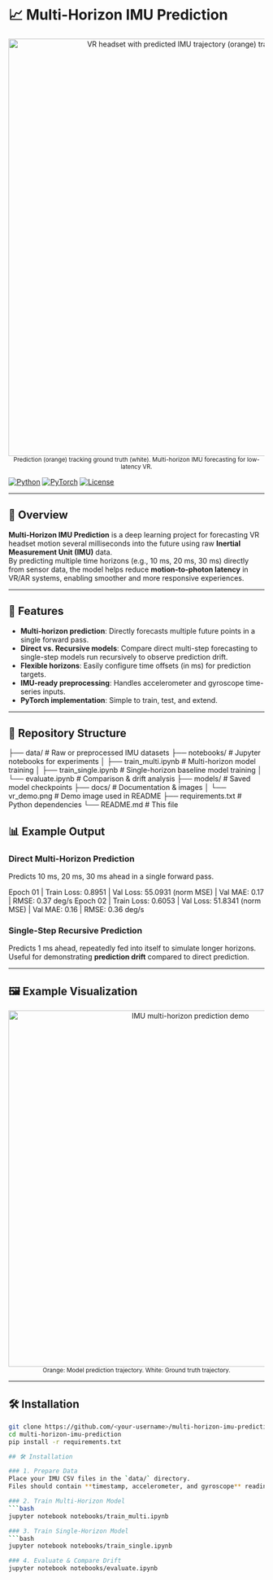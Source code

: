 # 📈 Multi-Horizon IMU Prediction

<p align="center">
  <img src="docs/vr_demo.png" alt="VR headset with predicted IMU trajectory (orange) tracking ground truth (white)" width="820">
  <br/>
  <sub>Prediction (orange) tracking ground truth (white). Multi-horizon IMU forecasting for low-latency VR.</sub>
</p>

[![Python](https://img.shields.io/badge/python-3.10%2B-blue.svg)](https://www.python.org/)
[![PyTorch](https://img.shields.io/badge/PyTorch-2.0%2B-ee4c2e.svg?logo=pytorch)](https://pytorch.org/)
[![License](https://img.shields.io/badge/License-MIT-green.svg)](LICENSE)

---

## 📜 Overview

**Multi-Horizon IMU Prediction** is a deep learning project for forecasting VR headset motion several milliseconds into the future using raw **Inertial Measurement Unit (IMU)** data.  
By predicting multiple time horizons (e.g., 10 ms, 20 ms, 30 ms) directly from sensor data, the model helps reduce **motion-to-photon latency** in VR/AR systems, enabling smoother and more responsive experiences.

---

## 🚀 Features

- **Multi-horizon prediction**: Directly forecasts multiple future points in a single forward pass.
- **Direct vs. Recursive models**: Compare direct multi-step forecasting to single-step models run recursively to observe prediction drift.
- **Flexible horizons**: Easily configure time offsets (in ms) for prediction targets.
- **IMU-ready preprocessing**: Handles accelerometer and gyroscope time-series inputs.
- **PyTorch implementation**: Simple to train, test, and extend.

---

## 📂 Repository Structure

├── data/ # Raw or preprocessed IMU datasets
├── notebooks/ # Jupyter notebooks for experiments
│ ├── train_multi.ipynb # Multi-horizon model training
│ ├── train_single.ipynb # Single-horizon baseline model training
│ └── evaluate.ipynb # Comparison & drift analysis
├── models/ # Saved model checkpoints
├── docs/ # Documentation & images
│ └── vr_demo.png # Demo image used in README
├── requirements.txt # Python dependencies
└── README.md # This file


## 📊 Example Output

### Direct Multi-Horizon Prediction
Predicts 10 ms, 20 ms, 30 ms ahead in a single forward pass.

Epoch 01 | Train Loss: 0.8951 | Val Loss: 55.0931 (norm MSE) | Val MAE: 0.17 | RMSE: 0.37 deg/s
Epoch 02 | Train Loss: 0.6053 | Val Loss: 51.8341 (norm MSE) | Val MAE: 0.16 | RMSE: 0.36 deg/s

### Single-Step Recursive Prediction
Predicts 1 ms ahead, repeatedly fed into itself to simulate longer horizons.  
Useful for demonstrating **prediction drift** compared to direct prediction.

---

## 🖼 Example Visualization

<p align="center">
  <img src="docs/vr_demo.png" alt="IMU multi-horizon prediction demo" width="700">
  <br/>
  <sub>Orange: Model prediction trajectory. White: Ground truth trajectory.</sub>
</p>

---

## 🛠 Installation

```bash
git clone https://github.com/<your-username>/multi-horizon-imu-prediction.git
cd multi-horizon-imu-prediction
pip install -r requirements.txt

## 🛠 Installation

### 1. Prepare Data
Place your IMU CSV files in the `data/` directory.  
Files should contain **timestamp, accelerometer, and gyroscope** readings.

### 2. Train Multi-Horizon Model
```bash
jupyter notebook notebooks/train_multi.ipynb

### 3. Train Single-Horizon Model
```bash
jupyter notebook notebooks/train_single.ipynb

### 4. Evaluate & Compare Drift
jupyter notebook notebooks/evaluate.ipynb
